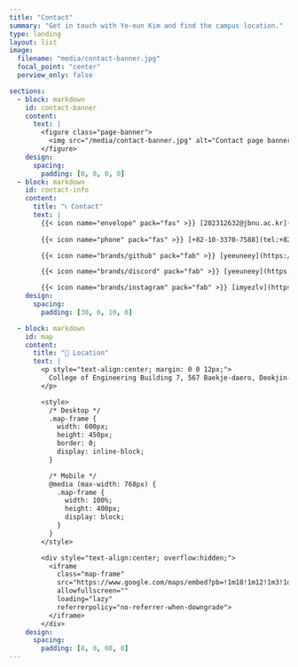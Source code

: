 ```yaml
---
title: "Contact"
summary: "Get in touch with Ye-eun Kim and find the campus location."
type: landing
layout: list
image:
  filename: "media/contact-banner.jpg"
  focal_point: "center"
  perview_only: false

sections:
  - block: markdown
    id: contact-banner
    content:
      text: |
        <figure class="page-banner">
          <img src="/media/contact-banner.jpg" alt="Contact page banner" loading="lazy">
        </figure>
    design:
      spacing:
        padding: [0, 0, 0, 0]
  - block: markdown
    id: contact-info
    content:
      title: "📞 Contact"
      text: |
        {{< icon name="envelope" pack="fas" >}} [202312632@jbnu.ac.kr](mailto:202312632@jbnu.ac.kr)
        
        {{< icon name="phone" pack="fas" >}} [+82-10-3370-7588](tel:+821033707588)

        {{< icon name="brands/github" pack="fab" >}} [yeeuneey](https://github.com/yeeuneey)

        {{< icon name="brands/discord" pack="fab" >}} [yeeuneey](https://discord.com/users/yeeuneey) 

        {{< icon name="brands/instagram" pack="fab" >}} [imyezlv](https://instagram.com/imyezlv)
    design:
      spacing:
        padding: [30, 0, 10, 0]

  - block: markdown
    id: map
    content:
      title: "📍 Location"
      text: |
        <p style="text-align:center; margin: 0 0 12px;">
          College of Engineering Building 7, 567 Baekje-daero, Deokjin-gu, Jeonju-si
        </p>

        <style>
          /* Desktop */
          .map-frame {
            width: 600px;
            height: 450px;
            border: 0;
            display: inline-block;
          }

          /* Mobile */
          @media (max-width: 768px) {
            .map-frame {
              width: 100%;
              height: 400px;
              display: block;
            }
          }
        </style>

        <div style="text-align:center; overflow:hidden;">
          <iframe
            class="map-frame"
            src="https://www.google.com/maps/embed?pb=!1m18!1m12!1m3!1d3903.0540515781927!2d127.13295709890805!3d35.84552462693218!2m3!1f0!2f0!3f0!3m2!1i1024!2i768!4f13.1!3m3!1m2!1s0x35702330dc920b9d%3A0x1d0d425396006646!2z7KCE67aB64yA7ZWZ6rWQIOqzteqzvOuMgOs2VmSA37Zi46rSA!5e0!3m2!1sko!2skr!4v1760322660618!5m2!1sko!2skr"
            allowfullscreen=""
            loading="lazy"
            referrerpolicy="no-referrer-when-downgrade">
          </iframe>
        </div>
    design:
      spacing:
        padding: [8, 0, 60, 0]
---
```

